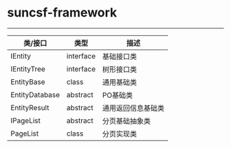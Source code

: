 # suncsf-framework
---
类/接口|类型|描述
--|--|--
IEntity|interface|基础接口类
IEntityTree|interface|树形接口类
EntityBase|class|通用基础类
EntityDatabase|abstract|PO基础类
EntityResult|abstract|通用返回信息基础类
IPageList<T>|abstract|分页基础抽象类
PageList<T>|class|分页实现类
